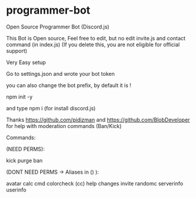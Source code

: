 # programmer-bot
Open Source Programmer Bot (Discord.js)

This Bot is Open source, Feel free to edit, but no edit invite.js and contact command (in index.js) (If you delete this, you are not eligible for official support)

Very Easy setup

Go to settings.json and wrote your bot token

you can also change the bot prefix, by default it is !

npm init -y

and type npm i (for install discord.js)

Thanks https://github.com/pidizman and https://github.com/BlobDeveloper for help with moderation commands (Ban/Kick)

 Commands:
 
 (NEED PERMS):
 
 kick
 purge
 ban
 
 (DONT NEED PERMS -> Aliases in () ):
 
 avatar
 calc
 cmd
 colorcheck (cc)
 help
 changes
 invite
 randomc
 serverinfo
 userinfo
 






